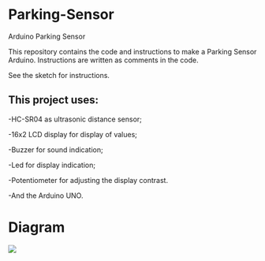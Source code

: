 # Parking-Sensor
Arduino Parking Sensor

This repository contains the code and instructions to make a Parking Sensor Arduino. 
Instructions are written as comments in the code.

See the sketch for instructions.

## This project uses:
-HC-SR04 as ultrasonic distance sensor;

-16x2 LCD display for display of values;

-Buzzer for sound indication;

-Led for display indication;

-Potentiometer for adjusting the display contrast.

-And the Arduino UNO.

# Diagram

<img src="https://i.imgur.com/iZYT0Cy.png"/>
